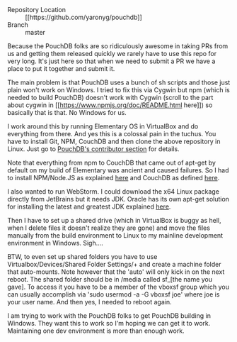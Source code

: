 <dl> 

<dt>Repository Location</dt>
<dd>[[https://github.com/yaronyg/pouchdb]]
<dt> Branch</dt>
<dd> master</dd>
</dl>

Because the PouchDB folks are so ridiculously awesome in taking PRs from us and getting them released quickly we rarely have to use this repo for very long. It's just here so that when we need to submit a PR we have a place to put it together and submit it.

The main problem is that PouchDB uses a bunch of sh scripts and those just plain won't work on Windows. I tried to fix this via Cygwin but npm (which is needed to build PouchDB) doesn't work with Cygwin (scroll to the part about cygwin in [[https://www.npmjs.org/doc/README.html here]]) so basically that is that. No Windows for us.

I work around this by running Elementary OS in VirtualBox and do everything from there. And yes this is a colossal pain in the tuchus. You have to install Git, NPM, CouchDB and then clone the above repository in Linux. Just go to [PouchDB's contributor section](https://github.com/pouchdb/pouchdb/blob/master/CONTRIBUTING.md) for details.

Note that everything from npm to CouchDB that came out of apt-get by default on my build of Elementary was ancient and caused failures. So I had to install NPM/Node.JS as explained [here](https://github.com/joyent/node/wiki/Installing-Node.js-via-package-manager) and CouchDB as defined [here](https://launchpad.net/~couchdb/+archive/stable ).

I also wanted to run WebStorm. I could download the x64 Linux package directly from JetBrains but it needs JDK. Oracle has its own apt-get solution for installing the latest and greatest JDK explained [here](http://www.webupd8.org/2012/09/install-oracle-java-8-in-ubuntu-via-ppa.html).

Then I have to set up a shared drive (which in VirtualBox is buggy as hell, when I delete files it doesn't realize they are gone) and move the files manually from the build environment to Linux to my mainline development environment in Windows. Sigh....

BTW, to even set up shared folders you have to use Virtualbox/Devices/Shared Folder Settings/+ and create a machine folder that auto-mounts. Note however that the 'auto' will only kick in on the next reboot. The shared folder should be in /media called sf_[the name you gave]. To access it you have to be a member of the vboxsf group which you can usually accomplish via 'sudo usermod -a -G vboxsf joe' where joe is your user name. And then yes, I needed to reboot again.

I am trying to work with the PouchDB folks to get PouchDB building in Windows. They want this to work so I'm hoping we can get it to work. Maintaining one dev environment is more than enough work.
